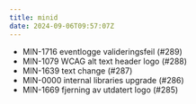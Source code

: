 ```yaml
---
title: minid
date: 2024-09-06T09:57:07Z
---
```

- MIN-1716 eventlogge valideringsfeil (#289)
- MIN-1079 WCAG alt text header logo (#288)
- MIN-1639 text change (#287)
- MIN-0000 internal libraries upgrade (#286)
- MIN-1669 fjerning av utdatert logo (#285)

